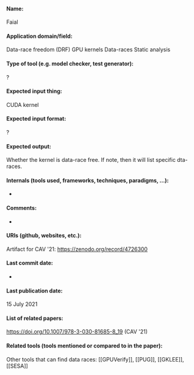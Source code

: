#### Name:
Faial

#### Application domain/field:
Data-race freedom (DRF)
GPU kernels
Data-races
Static analysis

#### Type of tool (e.g. model checker, test generator):
?

#### Expected input thing:
CUDA kernel

#### Expected input format:
?

#### Expected output:
Whether the kernel is data-race free. If note, then it will list specific dta-races.

#### Internals (tools used, frameworks, techniques, paradigms, ...):
-

#### Comments:
-

#### URIs (github, websites, etc.):
Artifact for CAV '21: https://zenodo.org/record/4726300

#### Last commit date:
-

#### Last publication date:
15 July 2021

#### List of related papers:
https://doi.org/10.1007/978-3-030-81685-8_19 (CAV '21)

#### Related tools (tools mentioned or compared to in the paper):
Other tools that can find data races: [[GPUVerify]], [[PUG]], [[GKLEE]], [[SESA]]